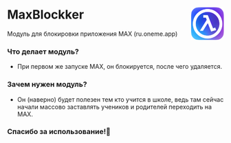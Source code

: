 # <img align="right" src="/repo-files/blockker_logo.png" alt="logo" title="blockker" width="15%">MaxBlockker
Модуль для блокировки приложения MAX (ru.oneme.app)

### Что делает модуль?
- При первом же запуске MAX, он блокируется, после чего удаляется.

### Зачем нужен модуль?
- Он (наверно) будет полезен тем кто учится в школе, ведь там сейчас начали массово заставлять учеников и родителей переходить на MAX.

### Спасибо за использование!🥰
